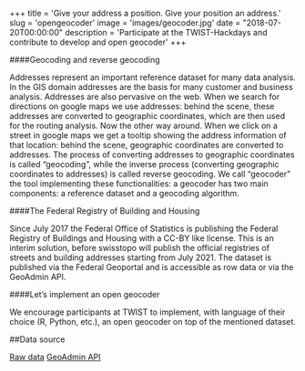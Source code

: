 ﻿+++
title = 'Give your address a position. Give your position an address.'
slug = 'opengeocoder'
image = 'images/geocoder.jpg'
date = "2018-07-20T00:00:00"
description = 'Participate at the TWIST-Hackdays and contribute to develop and open geocoder'
+++

####Geocoding and reverse geocoding

Addresses represent an important reference dataset for many data analysis. In the GIS domain addresses are the basis for many customer and business analysis.
Addresses are also pervasive on the web. When we search for directions on google maps we use addresses: behind the scene, these addresses are converted to geographic coordinates, which are then used for the routing analysis. 
Now the other way around. When we click on a street in google maps we get a tooltip showing the address information of that location: behind the scene, geographic coordinates are converted to addresses.
The process of converting addresses to geographic coordinates is called “geocoding”, while the inverse process (converting geographic coordinates to addresses) is called reverse geocoding.
We call “geocoder” the tool implementing these functionalities: a geocoder has two main components: a reference dataset and a geocoding algorithm.

####The Federal Registry of Building and Housing

Since July 2017 the Federal Office of Statistics is publishing the Federal Registry of Buildings and Housing with a CC-BY like license. This is an interim solution, before swisstopo will publish the official registries of streets and building addresses starting from July 2021.
The dataset is published via the Federal Geoportal and is accessible as row data or via the GeoAdmin API.

####Let’s implement an open geocoder

We encourage participants at TWIST to implement, with language of their choice (R, Python, etc.), an open geocoder on top of the mentioned dataset.

##Data source

[Raw data](https://data.geo.admin.ch/ch.bfs.gebaeude_wohnungs_register/) 
[GeoAdmin API](http://api3.geo.admin.ch/services/sdiservices.html#search)
